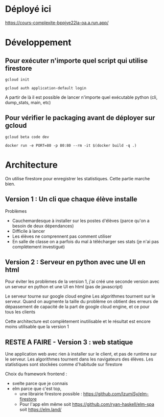 # Déployé ici

https://cours-complexite-bppjye22la-oa.a.run.app/

# Développement

## Pour exécuter n'importe quel script qui utilise firestore

    gcloud init

    gcloud auth application-default login

A partir de là il est possible de lancer n'importe quel exécutable python (cli, dump_stats, main, etc)

## Pour vérifier le packaging avant de déployer sur gcloud

    gcloud beta code dev

    docker run -e PORT=80 -p 80:80 --rm -it $(docker build -q .)

# Architecture

On utilise firestore pour enregistrer les statistiques. Cette partie marche bien.

## Version 1 : Un cli que chaque élève installe

Problèmes

- Cauchemardesque à installer sur les postes d'élèves (parce qu'on a besoin de deux dépendances)
- Difficile à lancer
- Les élèves ne comprennent pas comment utiliser
- En salle de classe on a parfois du mal à télécharger ses stats (je n'ai pas complètement investigué)

## Version 2 : Serveur en python avec une UI en html

Pour éviter les problèmes de la version 1, j'ai créé une seconde version avec un serveur en python et une UI en html (pas de javascript)

Le serveur tourne sur google cloud engine
Les algorithmes tournent sur le serveur. Quand on augmente la taille du problème on obtient des erreurs de dépassement de capacité de la part de google cloud engine, et ce pour tous les clients

Cette architecture est complètement inutilisable et le résultat est encore moins utilisable que la version 1

## RESTE A FAIRE - Version 3 : web statique

Une application web avec rien à installer sur le client, et pas de runtime sur le serveur.
Les algorithmes tournent dans les navigateurs des élèves. Les statistiques sont stockées comme d'habitude sur firestore

Choix du framework frontend :

- svelte parce que je connais
- elm parce que c'est top,
  - une librairie firestore possible : https://github.com/IzumiSy/elm-firestore
  - Pour l'app elm même soit https://github.com/ryan-haskell/elm-spa soit https://elm.land/
